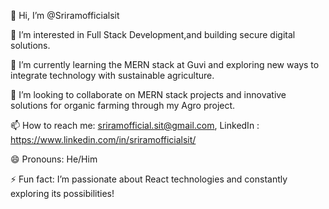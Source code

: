 👋 Hi, I’m @Sriramofficialsit


👀 I’m interested in Full Stack Development,and building secure digital solutions.


🌱 I’m currently learning the MERN stack at Guvi and exploring new ways to integrate technology with sustainable agriculture.


💞️ I’m looking to collaborate on MERN stack projects and innovative solutions for organic farming through my Agro project.



📫 How to reach me: sriramofficial.sit@gmail.com, LinkedIn : https://www.linkedin.com/in/sriramofficialsit/


😄 Pronouns: He/Him

⚡ Fun fact: I’m passionate about React technologies and constantly exploring its possibilities!
